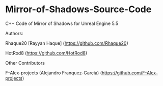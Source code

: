 # Mirror-of-Shadows-Source-Code

C++ Code of Mirror of Shadows for Unreal Engine 5.5



Authors:

Rhaque20 \[Rayyan Haque] (https://github.com/Rhaque20)

HotRod8 (https://github.com/HotRod8)



Other Contributors

F-Alex-projects (Alejandro Franquez-Garcia) (https://github.com/F-Alex-projects)



